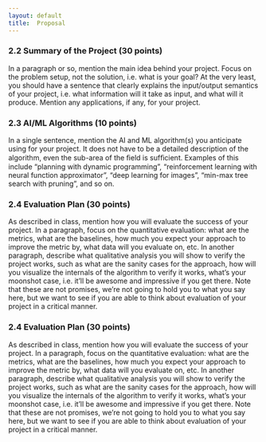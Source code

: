 ```yaml
---
layout: default
title:  Proposal
---
```


### 2.2 Summary of the Project (30 points)

In a paragraph or so, mention the main idea behind your project. Focus on the problem setup, not the solution, i.e. what is your goal? At the very least, you should have a sentence that clearly explains the input/output semantics of your project, i.e. what information will it take as input, and what will it produce. Mention any applications, if any, for your project.

### 2.3 AI/ML Algorithms (10 points)

In a single sentence, mention the AI and ML algorithm(s) you anticipate using for your project. It does not have to be a detailed description of the algorithm, even the sub-area of the ﬁeld is sufﬁcient. Examples of this include “planning with dynamic programming”, “reinforcement learning with neural function approximator”, “deep learning for images”, “min-max tree search with pruning”, and so on.

### 2.4 Evaluation Plan (30 points)

As described in class, mention how you will evaluate the success of your project. In a paragraph, focus on the quantitative evaluation: what are the metrics, what are the baselines, how much you expect your approach to improve the metric by, what data will you evaluate on, etc. In another paragraph, describe what qualitative analysis you will show to verify the project works, such as what are the sanity cases for the approach, how will you visualize the internals of the algorithm to verify it works, what’s your moonshot case, i.e. it’ll be awesome and impressive if you get there. Note that these are not promises, we’re not going to hold you to what you say here, but we want to see if you are able to think about evaluation of your project in a critical manner.

### 2.4 Evaluation Plan (30 points)

As described in class, mention how you will evaluate the success of your project. In a paragraph, focus on the quantitative evaluation: what are the metrics, what are the baselines, how much you expect your approach to improve the metric by, what data will you evaluate on, etc. In another paragraph, describe what qualitative analysis you will show to verify the project works, such as what are the sanity cases for the approach, how will you visualize the internals of the algorithm to verify it works, what’s your moonshot case, i.e. it’ll be awesome and impressive if you get there. Note that these are not promises, we’re not going to hold you to what you say here, but we want to see if you are able to think about evaluation of your project in a critical manner.